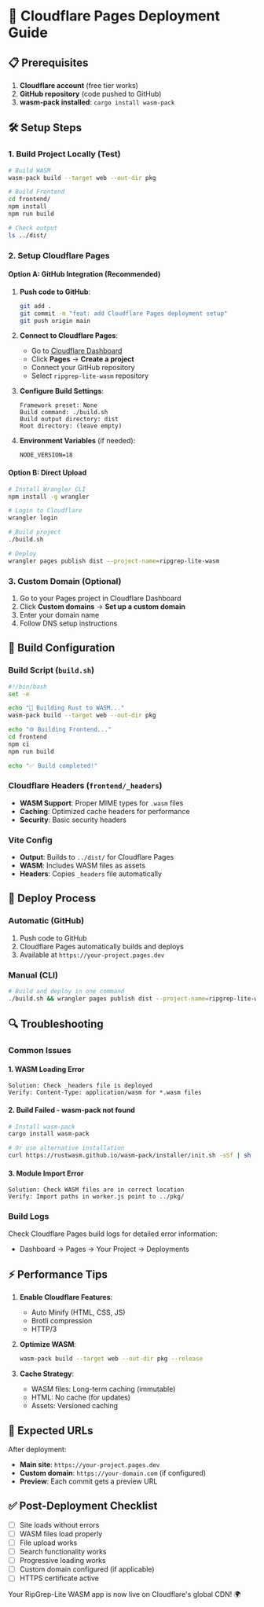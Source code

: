 # 🚀 Cloudflare Pages Deployment Guide

## 📋 Prerequisites

1. **Cloudflare account** (free tier works)
2. **GitHub repository** (code pushed to GitHub)
3. **wasm-pack installed**: `cargo install wasm-pack`

## 🛠️ Setup Steps

### 1. Build Project Locally (Test)

```bash
# Build WASM
wasm-pack build --target web --out-dir pkg

# Build Frontend
cd frontend/
npm install
npm run build

# Check output
ls ../dist/
```

### 2. Setup Cloudflare Pages

#### Option A: GitHub Integration (Recommended)

1. **Push code to GitHub**:
   ```bash
   git add .
   git commit -m "feat: add Cloudflare Pages deployment setup"
   git push origin main
   ```

2. **Connect to Cloudflare Pages**:
   - Go to [Cloudflare Dashboard](https://dash.cloudflare.com)
   - Click **Pages** → **Create a project**
   - Connect your GitHub repository
   - Select `ripgrep-lite-wasm` repository

3. **Configure Build Settings**:
   ```
   Framework preset: None
   Build command: ./build.sh
   Build output directory: dist
   Root directory: (leave empty)
   ```

4. **Environment Variables** (if needed):
   ```
   NODE_VERSION=18
   ```

#### Option B: Direct Upload

```bash
# Install Wrangler CLI
npm install -g wrangler

# Login to Cloudflare
wrangler login

# Build project
./build.sh

# Deploy
wrangler pages publish dist --project-name=ripgrep-lite-wasm
```

### 3. Custom Domain (Optional)

1. Go to your Pages project in Cloudflare Dashboard
2. Click **Custom domains** → **Set up a custom domain**
3. Enter your domain name
4. Follow DNS setup instructions

## 🔧 Build Configuration

### Build Script (`build.sh`)
```bash
#!/bin/bash
set -e

echo "🦀 Building Rust to WASM..."
wasm-pack build --target web --out-dir pkg

echo "🌐 Building Frontend..."
cd frontend
npm ci
npm run build

echo "✅ Build completed!"
```

### Cloudflare Headers (`frontend/_headers`)
- **WASM Support**: Proper MIME types for `.wasm` files
- **Caching**: Optimized cache headers for performance
- **Security**: Basic security headers

### Vite Config
- **Output**: Builds to `../dist/` for Cloudflare Pages
- **WASM**: Includes WASM files as assets
- **Headers**: Copies `_headers` file automatically

## 🚀 Deploy Process

### Automatic (GitHub)
1. Push code to GitHub
2. Cloudflare Pages automatically builds and deploys
3. Available at `https://your-project.pages.dev`

### Manual (CLI)
```bash
# Build and deploy in one command
./build.sh && wrangler pages publish dist --project-name=ripgrep-lite-wasm
```

## 🔍 Troubleshooting

### Common Issues

#### 1. **WASM Loading Error**
```
Solution: Check _headers file is deployed
Verify: Content-Type: application/wasm for *.wasm files
```

#### 2. **Build Failed - wasm-pack not found**
```bash
# Install wasm-pack
cargo install wasm-pack

# Or use alternative installation
curl https://rustwasm.github.io/wasm-pack/installer/init.sh -sSf | sh
```

#### 3. **Module Import Error**
```
Solution: Check WASM files are in correct location
Verify: Import paths in worker.js point to ../pkg/
```

### Build Logs
Check Cloudflare Pages build logs for detailed error information:
- Dashboard → Pages → Your Project → Deployments

## ⚡ Performance Tips

1. **Enable Cloudflare Features**:
   - Auto Minify (HTML, CSS, JS)
   - Brotli compression
   - HTTP/3

2. **Optimize WASM**:
   ```bash
   wasm-pack build --target web --out-dir pkg --release
   ```

3. **Cache Strategy**:
   - WASM files: Long-term caching (immutable)
   - HTML: No cache (for updates)
   - Assets: Versioned caching

## 🎯 Expected URLs

After deployment:
- **Main site**: `https://your-project.pages.dev`
- **Custom domain**: `https://your-domain.com` (if configured)
- **Preview**: Each commit gets a preview URL

## ✅ Post-Deployment Checklist

- [ ] Site loads without errors
- [ ] WASM files load properly  
- [ ] File upload works
- [ ] Search functionality works
- [ ] Progressive loading works
- [ ] Custom domain configured (if applicable)
- [ ] HTTPS certificate active

Your RipGrep-Lite WASM app is now live on Cloudflare's global CDN! 🌍 